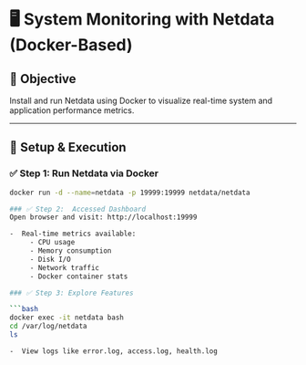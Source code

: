 # 🖥️ System Monitoring with Netdata (Docker-Based)

## 📌 Objective
Install and run Netdata using Docker to visualize real-time system and application performance metrics.

---

## 🚀 Setup & Execution
 
### ✅ Step 1: Run Netdata via Docker

```bash
docker run -d --name=netdata -p 19999:19999 netdata/netdata

### ✅ Step 2:  Accessed Dashboard 
Open browser and visit: http://localhost:19999

-  Real-time metrics available:
     - CPU usage
     - Memory consumption
     - Disk I/O
     - Network traffic
     - Docker container stats

### ✅ Step 3: Explore Features

```bash
docker exec -it netdata bash
cd /var/log/netdata
ls

-  View logs like error.log, access.log, health.log
